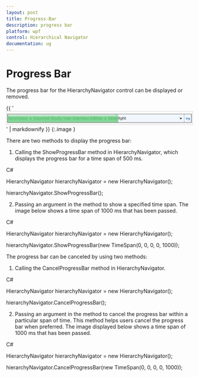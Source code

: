 ```yaml
---
layout: post
title: Progress-Bar
description: progress bar
platform: wpf
control: Hierarchical Navigator
documentation: ug
---
```


# Progress Bar

The progress bar for the HierarchyNavigator control can be displayed or removed.

{{ '![](Progress-Bar_images/Progress-Bar_img1.png)' | markdownify }}
{:.image }


There are two methods to display the progress bar:

1. Calling the ShowProgressBar method in HierarchyNavigator, which displays the progress bar for a time span of 500 ms.

C#



HierarchyNavigator hierarchyNavigator = new HierarchyNavigator();

hierarchyNavigator.ShowProgressBar();



2. Passing an argument in the method to show a specified time span.  The image below shows a time span of 1000 ms that has been passed.

C#



HierarchyNavigator hierarchyNavigator = new HierarchyNavigator();

hierarchyNavigator.ShowProgressBar(new TimeSpan(0, 0, 0, 0, 1000));



The progress bar can be canceled by using two methods:

1. Calling the CancelProgressBar method in HierarchyNavigator.

C#



HierarchyNavigator hierarchyNavigator = new HierarchyNavigator();

hierarchyNavigator.CancelProgressBar();



2. Passing an argument in the method to cancel the progress bar within a particular span of time. This method helps users cancel the progress bar when preferred. The image displayed below shows a time span of 1000 ms that has been passed.

C#



HierarchyNavigator hierarchyNavigator = new HierarchyNavigator();

hierarchyNavigator.CancelProgressBar(new TimeSpan(0, 0, 0, 0, 1000));






